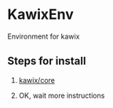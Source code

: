 # KawixEnv
Environment for kawix


## Steps for install

1. [kawix/core](https://github.com/kodhework/kawix/blob/master/core/INSTALL.md)

2. OK, wait more instructions
